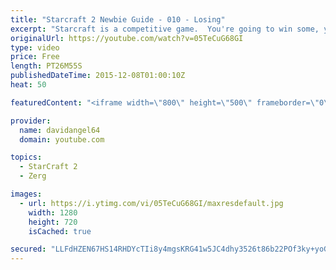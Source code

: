 ```yaml
---
title: "Starcraft 2 Newbie Guide - 010 - Losing"
excerpt: "Starcraft is a competitive game.  You're going to win some, you're going to lose some.  When you win a game, you feel good, and that's awesome.  But how do you react to losing a game?  How you react to losing in a competitive game like Starcraft 2 is an important consideration.  The biggest concept is"
originalUrl: https://youtube.com/watch?v=05TeCuG68GI
type: video
price: Free
length: PT26M55S
publishedDateTime: 2015-12-08T01:00:10Z
heat: 50

featuredContent: "<iframe width=\"800\" height=\"500\" frameborder=\"0\" src=\"https://www.youtube.com/embed/05TeCuG68GI\" allow=\"accelerometer; autoplay; encrypted-media; gyroscope; picture-in-picture\" allowfullscreen></iframe>"

provider:
  name: davidangel64
  domain: youtube.com

topics:
  - StarCraft 2
  - Zerg

images:
  - url: https://i.ytimg.com/vi/05TeCuG68GI/maxresdefault.jpg
    width: 1280
    height: 720
    isCached: true

secured: "LLFdHZEN67HS14RHDYcTIi8y4mgsKRG41w5JC4dhy3526t86b22POf3ky+yoGEo14xr/jjWqqaCK+vk3f4/XfY57XeIcIk1EGGEuzC8ZTqjG+2ZFes13SptS5oIIyMA57WsgIuuSesivAhj8QTVQdnxVBeQfPmovR6pfzOws+fDfSxR6ACdvbQo34Fj1K2XUYQVzbegWgFTtTsfpP1TKmQ0mWH+2CvT7POUspT1tnb/qMaVFK0Rpe8LVkJvK0c3RVGVwWX7k6LmUOmWY3i/rk7jj86C+OQzDJ9Q8b2lPQ5OOvx005dRoGHvZq2JEgyfl9l4fffwmPf6Myn8ce/zXGq9riofHKY22jn/G8QZZQ4o7TT0Kby9tMFFQUomYViTtMxZsMcVVfox8Wht9WnfRe6id8KpVNOgUTyq1ENWjzFM=;tKRfSLcw9yPKJ9uv1mveVg=="
---
```


